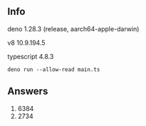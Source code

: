 ## Info

deno 1.28.3 (release, aarch64-apple-darwin)

v8 10.9.194.5

typescript 4.8.3

`deno run --allow-read main.ts`

## Answers

1. 6384
2. 2734
